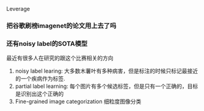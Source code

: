 Leverage

### 把谷歌刷榜imagenet的论文用上去了吗

### 还有noisy label的SOTA模型

最近有很多人在研究的跟这个比赛相关的方向 
1. noisy label learing: 大多数木薯叶有多种病害，但是标注的时候只标记最接近的一个疾病作为标签.
2. partial label learning: 每个图片有多个候选标签，但是只有一个正确的，目标是识别出这个正确的
3. Fine-grained image categorization 细粒度图像分类

